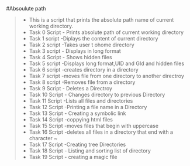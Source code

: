 #Absoulute path
> * This is a script that prints the absolute path name of current working directory.
> * Task 0 Script - Prints absolute path of current working directory
> * Task 1 script -Diplays the content of current directory
> * Task 2 script -Takes user t ohome directory
> * Task 3 script - Displays in long format
> * Task 4 Script - Shows hidden files
> * Task 5 script -Displays long format,UID and GId and hidden files
> * Task 6 script -creates directory in a directory
> * Task 7 script -moves file from one directory to another directroy
> * Task 8 script -Removes file from a directory
> * Task 9 Script - Deletes a Directroy
> * Task 10 Script - Changes directory to previous Directory
> * Task 11 Script -Lists all files and directories
> * Task 12 Script -Printing a file name in a Directory
> * Task 13 Script - Creating a symbolic link
> * Task 14 Script -coppying html files
> * Task 15 Script -moves files that begin with uppercase
> * Task 16 Script -deletes all files in a directory that end with a character ~
> * Task 17 Script -Creating tree Directories
> * Task 18 Script - Listing and sorting list of directory
> * Task 19 Script - creating a magic file 
